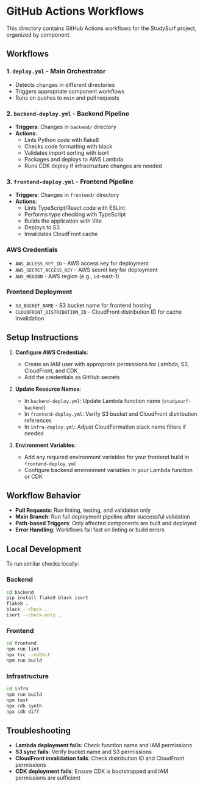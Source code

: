 # GitHub Actions Workflows

This directory contains GitHub Actions workflows for the StudySurf project, organized by component.

## Workflows

### 1. `deploy.yml` - Main Orchestrator
- Detects changes in different directories
- Triggers appropriate component workflows
- Runs on pushes to `main` and pull requests

### 2. `backend-deploy.yml` - Backend Pipeline
- **Triggers**: Changes in `backend/` directory
- **Actions**:
  - Lints Python code with flake8
  - Checks code formatting with black
  - Validates import sorting with isort
  - Packages and deploys to AWS Lambda
  - Runs CDK deploy if infrastructure changes are needed

### 3. `frontend-deploy.yml` - Frontend Pipeline
- **Triggers**: Changes in `frontend/` directory
- **Actions**:
  - Lints TypeScript/React code with ESLint
  - Performs type checking with TypeScript
  - Builds the application with Vite
  - Deploys to S3
  - Invalidates CloudFront cache

### AWS Credentials
- `AWS_ACCESS_KEY_ID` - AWS access key for deployment
- `AWS_SECRET_ACCESS_KEY` - AWS secret key for deployment
- `AWS_REGION` - AWS region (e.g., us-east-1)

### Frontend Deployment
- `S3_BUCKET_NAME` - S3 bucket name for frontend hosting
- `CLOUDFRONT_DISTRIBUTION_ID` - CloudFront distribution ID for cache invalidation

## Setup Instructions

1. **Configure AWS Credentials**:
   - Create an IAM user with appropriate permissions for Lambda, S3, CloudFront, and CDK
   - Add the credentials as GitHub secrets

2. **Update Resource Names**:
   - In `backend-deploy.yml`: Update Lambda function name (`studysurf-backend`)
   - In `frontend-deploy.yml`: Verify S3 bucket and CloudFront distribution references
   - In `infra-deploy.yml`: Adjust CloudFormation stack name filters if needed

3. **Environment Variables**:
   - Add any required environment variables for your frontend build in `frontend-deploy.yml`
   - Configure backend environment variables in your Lambda function or CDK

## Workflow Behavior

- **Pull Requests**: Run linting, testing, and validation only
- **Main Branch**: Run full deployment pipeline after successful validation
- **Path-based Triggers**: Only affected components are built and deployed
- **Error Handling**: Workflows fail fast on linting or build errors

## Local Development

To run similar checks locally:

### Backend
```bash
cd backend
pip install flake8 black isort
flake8 .
black --check .
isort --check-only .
```

### Frontend
```bash
cd frontend
npm run lint
npx tsc --noEmit
npm run build
```

### Infrastructure
```bash
cd infra
npm run build
npm test
npx cdk synth
npx cdk diff
```

## Troubleshooting

- **Lambda deployment fails**: Check function name and IAM permissions
- **S3 sync fails**: Verify bucket name and S3 permissions
- **CloudFront invalidation fails**: Check distribution ID and CloudFront permissions
- **CDK deployment fails**: Ensure CDK is bootstrapped and IAM permissions are sufficient
